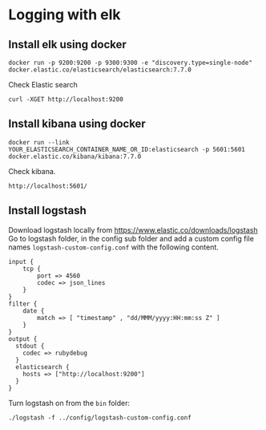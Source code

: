 # Logging with elk

## Install elk using docker
```
docker run -p 9200:9200 -p 9300:9300 -e "discovery.type=single-node" docker.elastic.co/elasticsearch/elasticsearch:7.7.0
```

Check Elastic search
```
curl -XGET http://localhost:9200
```

## Install kibana using docker

```
docker run --link YOUR_ELASTICSEARCH_CONTAINER_NAME_OR_ID:elasticsearch -p 5601:5601 docker.elastic.co/kibana/kibana:7.7.0
```
Check kibana. 
```
http://localhost:5601/
```

## Install logstash

Download logstash locally from https://www.elastic.co/downloads/logstash
Go to logstash folder, in the config sub folder and add a custom config file
names  ``logstash-custom-config.conf`` with the following content.
```
input {
    tcp {
        port => 4560
        codec => json_lines
    }
}
filter {
    date {
        match => [ "timestamp" , "dd/MMM/yyyy:HH:mm:ss Z" ]
    }
}
output {
  stdout {
    codec => rubydebug
  }
  elasticsearch {
    hosts => ["http://localhost:9200"]
  }
}
```
Turn logstash on from the ``bin`` folder:

 ```./logstash -f ../config/logstash-custom-config.conf```

